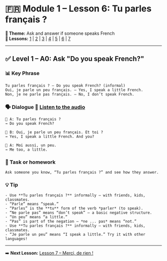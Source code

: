# 🇫🇷 Module 1 – Lesson 6: Tu parles français ?

**📘 Theme:** Ask and answer if someone speaks French  
**🌠 Lessons:** [1](Lesson1.md) | [2](Lesson2.md) | [3](Lesson3.md) | [4](Lesson4.md) | [5](Lesson5.md) | [6](Lesson6.md) | [7](Lesson7.md)

---

## ✅ Level 1 – A0: Ask "Do you speak French?"

### 📊 Key Phrase
    Tu parles français ? – Do you speak French? (informal)  
    Oui, je parle un peu français. – Yes, I speak a little French.  
    Non, je ne parle pas français. – No, I don’t speak French.

### 🗣️ Dialogue 🏏 [Listen to the audio](https://yourdomain.com/audio/lesson6_1.mp3)

    👩 A: Tu parles français ?  
    → Do you speak French?  

    👨 B: Oui, je parle un peu français. Et toi ?  
    → Yes, I speak a little French. And you?  

    👩 A: Moi aussi, un peu.  
    → Me too, a little.

### 🌟 Task or homework
    Ask someone you know, “Tu parles français ?” and see how they answer.

### 💡 Tip
    - Use **Tu parles français ?** informally — with friends, kids, classmates.  
    - “Parle” means “speak.”
    - “Parles” is the **tu** form of the verb *parler* (to speak).  
    - “Ne parle pas” means “don’t speak” — a basic negative structure.  
    - “Un peu” means “a little.”  
    - “Pas” is part of the negation — *ne ... pas* means “not.”    
    - Use **Tu parles français ?** informally — with friends, kids, classmates.  
    - “Je parle un peu” means “I speak a little.” Try it with other languages!

---

➡️ **Next Lesson:** [Lesson 7 – Merci, de rien !](Lesson7.md)
